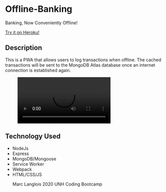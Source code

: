 # Offline-Banking

Banking, Now Conveniently Offline!

<a href="https://shrouded-bastion-57978.herokuapp.com/"> Try it on Heroku!</a>

## Description

This is a PWA that allows users to log transactions when offline. The cached transactions will be sent to the MongoDB Atlas database once an internet connection is established again.

<figure class="video_container">
  <video controls="true" allowfullscreen="true">
    <source src="./public/assets/img/Budget_Tracker.mp4" type="video/mp4">
  </video>
</figure>

## Technology Used

<ul>
<li> NodeJs </li>
<li> Express </li>
<li> MongoDB/Mongoose </li>
<li> Service Worker</li>
<li> Webpack </li>
<li> HTML/CSS/JS </li>



Marc Langlois 2020 UNH Coding Bootcamp